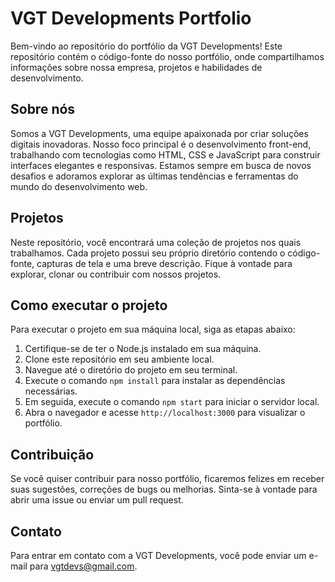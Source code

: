 # VGT Developments Portfolio

Bem-vindo ao repositório do portfólio da VGT Developments! Este repositório contém o código-fonte do nosso portfólio, onde compartilhamos informações sobre nossa empresa, projetos e habilidades de desenvolvimento.

## Sobre nós

Somos a VGT Developments, uma equipe apaixonada por criar soluções digitais inovadoras. Nosso foco principal é o desenvolvimento front-end, trabalhando com tecnologias como HTML, CSS e JavaScript para construir interfaces elegantes e responsivas. Estamos sempre em busca de novos desafios e adoramos explorar as últimas tendências e ferramentas do mundo do desenvolvimento web.

## Projetos

Neste repositório, você encontrará uma coleção de projetos nos quais trabalhamos. Cada projeto possui seu próprio diretório contendo o código-fonte, capturas de tela e uma breve descrição. Fique à vontade para explorar, clonar ou contribuir com nossos projetos.

## Como executar o projeto

Para executar o projeto em sua máquina local, siga as etapas abaixo:

1. Certifique-se de ter o Node.js instalado em sua máquina.
2. Clone este repositório em seu ambiente local.
3. Navegue até o diretório do projeto em seu terminal.
4. Execute o comando `npm install` para instalar as dependências necessárias.
5. Em seguida, execute o comando `npm start` para iniciar o servidor local.
6. Abra o navegador e acesse `http://localhost:3000` para visualizar o portfólio.

## Contribuição

Se você quiser contribuir para nosso portfólio, ficaremos felizes em receber suas sugestões, correções de bugs ou melhorias. Sinta-se à vontade para abrir uma issue ou enviar um pull request.

## Contato

Para entrar em contato com a VGT Developments, você pode enviar um e-mail para vgtdevs@gmail.com.

